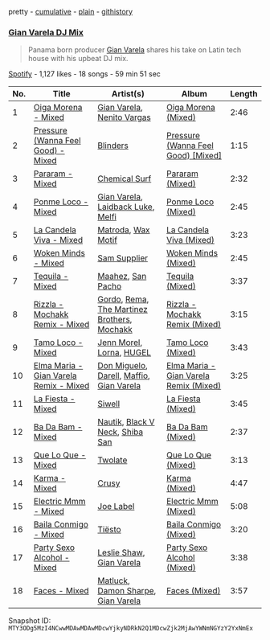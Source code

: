 pretty - [cumulative](/playlists/cumulative/37i9dQZF1DX9Bo0ONSjpvk.md) - [plain](/playlists/plain/37i9dQZF1DX9Bo0ONSjpvk) - [githistory](https://github.githistory.xyz/mackorone/spotify-playlist-archive/blob/main/playlists/plain/37i9dQZF1DX9Bo0ONSjpvk)

### [Gian Varela DJ Mix](https://open.spotify.com/playlist/37i9dQZF1DX9Bo0ONSjpvk)

> Panama born producer <a href="spotify:artist:0vN342SOFAsCVGGZwLU9AF">Gian Varela</a> shares his take on Latin tech house with his upbeat DJ mix.

[Spotify](https://open.spotify.com/user/spotify) - 1,127 likes - 18 songs - 59 min 51 sec

| No. | Title | Artist(s) | Album | Length |
|---|---|---|---|---|
| 1 | [Oiga Morena \- Mixed](https://open.spotify.com/track/1Embm76C0YFJKBJDpeAU9X) | [Gian Varela](https://open.spotify.com/artist/0vN342SOFAsCVGGZwLU9AF), [Nenito Vargas](https://open.spotify.com/artist/5nZJzDR7V0oO6I3jG7y1dC) | [Oiga Morena \(Mixed\)](https://open.spotify.com/album/4uSlQkFoAlaLJOvGoTuEC0) | 2:46 |
| 2 | [Pressure \(Wanna Feel Good\) \- Mixed](https://open.spotify.com/track/39ScK5sHXq7GEHRmWC4nrr) | [Blinders](https://open.spotify.com/artist/26JVnujQQ3lEML8t9p3X1J) | [Pressure \(Wanna Feel Good\) \[Mixed\]](https://open.spotify.com/album/51Z8RcawcQz12jJpg1Aa19) | 1:15 |
| 3 | [Pararam \- Mixed](https://open.spotify.com/track/4VeFCTrfArLgFEzuN92qX5) | [Chemical Surf](https://open.spotify.com/artist/7LgAW1ZiEd8f3HtCMGFaGx) | [Pararam \(Mixed\)](https://open.spotify.com/album/5f7ZeifTZw7zvzP9YZFou4) | 2:32 |
| 4 | [Ponme Loco \- Mixed](https://open.spotify.com/track/6Ih8SMRMt3IgF3zmSHZ9UY) | [Gian Varela](https://open.spotify.com/artist/0vN342SOFAsCVGGZwLU9AF), [Laidback Luke](https://open.spotify.com/artist/53cQZtWDwDJwVCNZlfJ6Qk), [Melfi](https://open.spotify.com/artist/01hRJI4NkY6Qp7a4IlxxFs) | [Ponme Loco \(Mixed\)](https://open.spotify.com/album/2X4sA2dFN8IOIw0KIBS6xr) | 2:45 |
| 5 | [La Candela Viva \- Mixed](https://open.spotify.com/track/2lpWT0JmCwGI4uEYFOMm2O) | [Matroda](https://open.spotify.com/artist/45lcbTsX07JWzmTIjcdyBz), [Wax Motif](https://open.spotify.com/artist/7zm3aSdmGiOkTt0aZFSO8R) | [La Candela Viva \(Mixed\)](https://open.spotify.com/album/1mIsEjwlln1dCrecnGxaOt) | 3:23 |
| 6 | [Woken Minds \- Mixed](https://open.spotify.com/track/1mO36NhbG0S6OAjD4lBxvB) | [Sam Supplier](https://open.spotify.com/artist/4nGuobAIiHwi25ngyJQO1n) | [Woken Minds \(Mixed\)](https://open.spotify.com/album/3oGatvnawGOc5Y2RsyFLVr) | 2:45 |
| 7 | [Tequila \- Mixed](https://open.spotify.com/track/5DYgG61HYOfPaDPZiuBV4W) | [Maahez](https://open.spotify.com/artist/3i6JYFidKoDsJTtRLMkPXZ), [San Pacho](https://open.spotify.com/artist/5jBerZvTAajwYvdxt3UhgU) | [Tequila \(Mixed\)](https://open.spotify.com/album/0c7RYF5zWOgkVrxgkJfGUB) | 3:37 |
| 8 | [Rizzla \- Mochakk Remix \- Mixed](https://open.spotify.com/track/1XapmmPQOYng11RYGbQ2nZ) | [Gordo](https://open.spotify.com/artist/4Ge9GwmWnOQsohwPTrXyHc), [Rema](https://open.spotify.com/artist/46pWGuE3dSwY3bMMXGBvVS), [The Martinez Brothers](https://open.spotify.com/artist/7B1LLuCQk13H4Mb6CFBftU), [Mochakk](https://open.spotify.com/artist/0rTh1tAdrEbdKZBTiiAQSo) | [Rizzla \- Mochakk Remix \(Mixed\)](https://open.spotify.com/album/0AN0htPFBHJC2S02MMxBJI) | 3:15 |
| 9 | [Tamo Loco \- Mixed](https://open.spotify.com/track/7ylc67rspsRX6ySDH1JMlD) | [Jenn Morel](https://open.spotify.com/artist/7iWWbIVw66I3hHVy9crw6a), [Lorna](https://open.spotify.com/artist/2AwxAHULVspHSlffbyOSg3), [HUGEL](https://open.spotify.com/artist/5PlfkPxwCpRRWQJBxCa0By) | [Tamo Loco \(Mixed\)](https://open.spotify.com/album/3CJFPVUrjxYtPhE5vP8WXA) | 3:43 |
| 10 | [Elma Maria \- Gian Varela Remix \- Mixed](https://open.spotify.com/track/4HPrplfRra0qFhQXgAmbPR) | [Don Miguelo](https://open.spotify.com/artist/1noWnd8QFQD9VLxWEeo4Zf), [Darell](https://open.spotify.com/artist/1TtXnWcUs0FCkaZDPGYHdf), [Maffio](https://open.spotify.com/artist/5RzT7CM6Ot0sh0EHefMicV), [Gian Varela](https://open.spotify.com/artist/0vN342SOFAsCVGGZwLU9AF) | [Elma Maria \- Gian Varela Remix \(Mixed\)](https://open.spotify.com/album/30288aeGezMLZeDVuoFUi3) | 3:25 |
| 11 | [La Fiesta \- Mixed](https://open.spotify.com/track/15t2Gxto0Q6nggxlDP5kP1) | [Siwell](https://open.spotify.com/artist/3ktDOdSifPv7lXzeyXX1J1) | [La Fiesta \(Mixed\)](https://open.spotify.com/album/7sf6PUhnxULSqsWKoglWFw) | 3:45 |
| 12 | [Ba Da Bam \- Mixed](https://open.spotify.com/track/24CFCzJEqt4kkKKffZGqZH) | [Nautik](https://open.spotify.com/artist/4cXLx50kaRAc7B0ZQFP1Qa), [Black V Neck](https://open.spotify.com/artist/2l0xOjnrmYsxNoQ0QI3G5a), [Shiba San](https://open.spotify.com/artist/7Hr9bE0u9Rl5n6QahVNRnc) | [Ba Da Bam \(Mixed\)](https://open.spotify.com/album/5enTguiz08EtEm0xP5sw7h) | 2:37 |
| 13 | [Que Lo Que \- Mixed](https://open.spotify.com/track/2DWc7o9Udhgneuws8oeZrK) | [Twolate](https://open.spotify.com/artist/1IRtNLR91uUQxQzh9veJhh) | [Que Lo Que \(Mixed\)](https://open.spotify.com/album/6bxIwIj0k6VVdGjPuekScn) | 3:13 |
| 14 | [Karma \- Mixed](https://open.spotify.com/track/5pPFbWRH2fmxmi9R6EB2wk) | [Crusy](https://open.spotify.com/artist/6oIoaURalGEtkYTswOLoft) | [Karma \(Mixed\)](https://open.spotify.com/album/3kfVYP0jFDF1ur5cIATcWY) | 4:47 |
| 15 | [Electric Mmm \- Mixed](https://open.spotify.com/track/6IajIXlUa4AdD2HvAr56oC) | [Joe Label](https://open.spotify.com/artist/5WZtLnpq81JzrKZ1FyVfZa) | [Electric Mmm \(Mixed\)](https://open.spotify.com/album/2J6w7v2agXKbABnpJxEPa7) | 5:08 |
| 16 | [Baila Conmigo \- Mixed](https://open.spotify.com/track/6DBwXgc4dZhAG1tSzyzxde) | [Tiësto](https://open.spotify.com/artist/2o5jDhtHVPhrJdv3cEQ99Z) | [Baila Conmigo \(Mixed\)](https://open.spotify.com/album/1VXz9XX6grbCxOeepQd1TJ) | 3:20 |
| 17 | [Party Sexo Alcohol \- Mixed](https://open.spotify.com/track/01sNMbpHDTIwJYD0Cq2th0) | [Leslie Shaw](https://open.spotify.com/artist/3bAPo06XsUX6fo8iHYUqH7), [Gian Varela](https://open.spotify.com/artist/0vN342SOFAsCVGGZwLU9AF) | [Party Sexo Alcohol \(Mixed\)](https://open.spotify.com/album/3ndOMvaXSHxTDQTMSk1j85) | 3:38 |
| 18 | [Faces \- Mixed](https://open.spotify.com/track/1C27AB8Nyp03R0N8ntDWDb) | [Matluck](https://open.spotify.com/artist/5CieAewiroqzWWxdsWuoNu), [Damon Sharpe](https://open.spotify.com/artist/3Woqe3KegExVyrEK1I6ITJ), [Gian Varela](https://open.spotify.com/artist/0vN342SOFAsCVGGZwLU9AF) | [Faces \(Mixed\)](https://open.spotify.com/album/4zfymGuxlg0uTLYKup90qD) | 3:57 |

Snapshot ID: `MTY3ODg5MzI4NCwwMDAwMDAwMDcwYjkyNDRkN2Q1MDcwZjk2MjAwYWNmNGYzY2YxNmEx`
